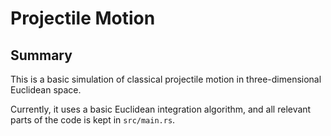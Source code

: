 Projectile Motion
===

## Summary
This is a basic simulation of classical projectile motion
in three-dimensional Euclidean space.

Currently, it uses a basic Euclidean integration algorithm,
and all relevant parts of the code is kept in `src/main.rs`.